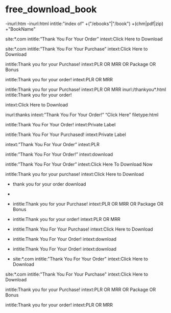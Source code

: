 # free_download_book


-inurl:htm -inurl:html intitle:"index of" +("/ebooks"|"/book") +(chm|pdf|zip) +"BookName"


site:*.com intitle:”Thank You For Your Order” intext:Click Here to Download

site:*.com intitle:”Thank You For Your Purchase” intext:Click Here to Download


intitle:Thank you for your Purchase! intext:PLR OR MRR OR Package OR Bonus

intitle:Thank you for your order! intext:PLR OR MRR


intitle:Thank you for your Purchase! intext:PLR OR MRR
inurl:/thankyou*.html intitle:Thank you for your order! 

intext:Click Here to Download

inurl:thanks intext:”Thank You For Your Order!” “Click Here” filetype:html


intitle:Thank You For Your Order! intext:Private Label


intitle:Thank You For Your Purchased! intext:Private Label


intext:”Thank You For Your Order” intext:PLR


intitle:”Thank You For Your Order!” intext:download


intitle:”Thank You For Your Order” intext:Click Here To Download Now


intitle:Thank you for your purchase! intext:Click Here to Download
* thank you for your order download

* 
* intitle:Thank you for your Purchase! intext:PLR OR MRR OR Package OR Bonus

* intitle:Thank you for your order! intext:PLR OR MRR


* intitle:Thank You For Your Purchase! intext:Click Here to Download

* intitle:Thank You For Your Order! intext:download

* intitle:Thank You For Your Order! intext:download

* site:*.com intitle:"Thank You For Your Order" intext:Click Here to Download

 site:*.com intitle:"Thank You For Your Purchase" intext:Click Here to Download

 
intitle:Thank you for your Purchase! intext:PLR OR MRR OR Package OR Bonus


intitle:Thank you for your order! intext:PLR OR MRR















